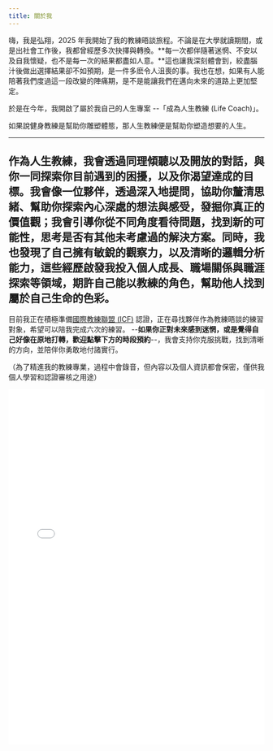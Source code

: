 ```yaml
---
title: 關於我
---
```


嗨，我是弘翔，2025 年我開始了我的教練晤談旅程。不論是在大學就讀期間，或是出社會工作後，我都曾經歷多次抉擇與轉換。**每一次都伴隨著迷惘、不安以及自我懷疑，也不是每一次的結果都盡如人意。**這也讓我深刻體會到，絞盡腦汁後做出選擇結果卻不如預期，是一件多麽令人沮喪的事。我也在想，如果有人能陪著我們度過這一段改變的陣痛期，是不是能讓我們在邁向未來的道路上更加堅定。

於是在今年，我開啟了屬於我自己的人生專案 --「成為人生教練 (Life Coach)」。

如果說健身教練是幫助你雕塑體態，那人生教練便是幫助你塑造想要的人生。

--- 
作為人生教練，我會透過同理傾聽以及開放的對話，與你一同探索你目前遇到的困擾，以及你渴望達成的目標。我會像一位夥伴，透過深入地提問，協助你釐清思緒、幫助你探索內心深處的想法與感受，發掘你真正的價值觀；我會引導你從不同角度看待問題，找到新的可能性，思考是否有其他未考慮過的解決方案。同時，我也發現了自己擁有敏銳的觀察力，以及清晰的邏輯分析能力，這些經歷啟發我投入個人成長、職場關係與職涯探索等領域，期許自己能以教練的角色，幫助他人找到屬於自己生命的色彩。
---

目前我正在積極準備[國際教練聯盟 (ICF)](https://icftaiwan.org/) 認證，正在尋找夥伴作為教練晤談的練習對象，希望可以陪我完成六次的練習。
--**如果你正對未來感到迷惘，或是覺得自己好像在原地打轉，歡迎點擊下方的時段預約**--，我會支持你克服挑戰，找到清晰的方向，並陪伴你勇敢地付諸實行。



（為了精進我的教練專業，過程中會錄音，但內容以及個人資訊都會保密，僅供我個人學習和認證審核之用途）
<iframe src="./cal-widget.html" width="100%" height="700px" style="border: none"></iframe>

